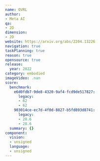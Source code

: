```yaml
---
name: OVRL
author:
- Meta AI
qa:
- 2D
dimension:
- 2D
website: https://arxiv.org/abs/2204.13226
navigation: true
taskPlanning: true
reason: true
opensource: true
release:
  year: 2022
category: embodied
imageVideo: .nan
score:
  benchmark:
    e6d0fdb7-9de8-4320-9af4-fcd9de517827:
      legacy:
      - 62
      - 62
    903014ce-ec7d-4f0d-8827-b5fd893d8741:
      legacy:
      - 28.6
      - 28.6
  summary: {}
component:
  vision:
  - unsigned
  language:
  - unsigned
---
```

